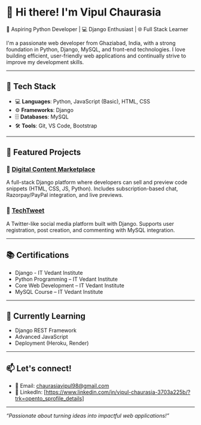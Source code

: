 # 👋 Hi there! I'm Vipul Chaurasia

🎯 Aspiring Python Developer | 💻 Django Enthusiast | 🌐 Full Stack Learner

I'm a passionate web developer from Ghaziabad, India, with a strong foundation in Python, Django, MySQL, and front-end technologies. I love building efficient, user-friendly web applications and continually strive to improve my development skills.

---

## 🚀 Tech Stack

- 💻 **Languages**: Python, JavaScript (Basic), HTML, CSS
- ⚙️ **Frameworks**: Django
- 🗄️ **Databases**: MySQL
- 🛠️ **Tools**: Git, VS Code, Bootstrap

---

## 📌 Featured Projects

### 🔷 [Digital Content Marketplace](#)
A full-stack Django platform where developers can sell and preview code snippets (HTML, CSS, JS, Python). Includes subscription-based chat, Razorpay/PayPal integration, and live previews.

### 🔷 [TechTweet](#)
A Twitter-like social media platform built with Django. Supports user registration, post creation, and commenting with MySQL integration.

---

## 📚 Certifications

- Django - IT Vedant Institute
- Python Programming – IT Vedant Institute  
- Core Web Development – IT Vedant Institute  
- MySQL Course – IT Vedant Institute  

---

## 🧠 Currently Learning

- Django REST Framework  
- Advanced JavaScript  
- Deployment (Heroku, Render)

---

## 📫 Let's connect!

- 📧 Email: chaurasiavipul98@gmail.com  
- 🔗 LinkedIn: [https://www.linkedin.com/in/vipul-chaurasia-3703a225b/?trk=opento_sprofile_details]  

---

*“Passionate about turning ideas into impactful web applications!”*


